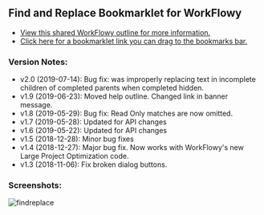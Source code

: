## Find and Replace Bookmarklet for WorkFlowy
- [View this shared WorkFlowy outline for more information.](https://workflowy.com/s/findreplace-bookmark/ynKNSb5dA77p2siT)
- [Click here for a bookmarklet link you can drag to the bookmarks bar.](https://rawbytz.blogspot.com/p/findreplace-bookmarklet-for-workflowy.html)
### Version Notes:
- v2.0 (2019-07-14): Bug fix: was improperly replacing text in incomplete children of completed parents when completed hidden.
- v1.9 (2019-06-23): Moved help outline. Changed link in banner message.
- v1.8 (2019-05-29): Bug fix: Read Only matches are now omitted.
- v1.7 (2019-05-28): Updated for API changes
- v1.6 (2019-05-22): Updated for API changes
- v1.5 (2018-12-28): Minor bug fixes
- v1.4 (2018-12-27): Major bug fix. Now works with WorkFlowy's new Large Project Optimization code.
- v1.3 (2018-11-06): Fix broken dialog buttons.
### Screenshots:
![findreplace](https://i.imgur.com/OIWK68h.png)